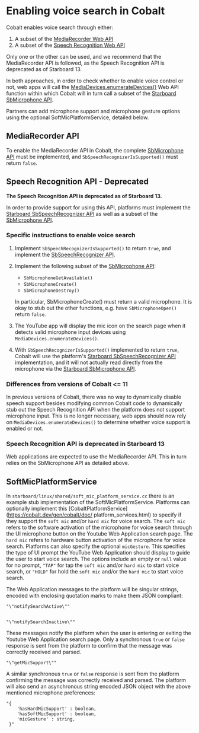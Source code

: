 # Enabling voice search in Cobalt

Cobalt enables voice search through either:

1. A subset of the [MediaRecorder Web API](https://www.w3.org/TR/mediastream-recording/#mediarecorder-api)
2. A subset of the [Speech Recognition Web API](https://w3c.github.io/speech-api/#speechreco-section)

Only one or the other can be used, and we recommend that the MediaRecorder API
is followed, as the Speech Recognition API is deprecated as of Starboard 13.

In both approaches, in order to check whether to enable voice control or not,
web apps will call the [MediaDevices.enumerateDevices()](https://www.w3.org/TR/mediacapture-streams/#dom-mediadevices-enumeratedevices%28%29)
Web API function within which Cobalt will in turn call a subset of the
[Starboard SbMicrophone API](../../starboard/microphone.h).

Partners can add microphone support and microphone gesture options using the
optional SoftMicPlatformService, detailed below.

## MediaRecorder API

To enable the MediaRecorder API in Cobalt, the complete
[SbMicrophone API](../../starboard/microphone.h) must be implemented, and
`SbSpeechRecognizerIsSupported()` must return `false`.

## Speech Recognition API - Deprecated

**The Speech Recognition API is deprecated as of Starboard 13.**

In order to provide support for using this API, platforms must implement the
[Starboard SbSpeechRecognizer API](../../starboard/speech_recognizer.h) as well
as a subset of the [SbMicrophone API](../../starboard/microphone.h).

### Specific instructions to enable voice search

1. Implement `SbSpeechRecognizerIsSupported()` to return `true`, and implement
   the [SbSpeechRecognizer API](../../starboard/speech_recognizer.h).
2. Implement the following subset of the
   [SbMicrophone API](../../starboard/microphone.h):
    - `SbMicrophoneGetAvailable()`
    - `SbMicrophoneCreate()`
    - `SbMicrophoneDestroy()`

   In particular, SbMicrophoneCreate() must return a valid microphone.  It is
   okay to stub out the other functions, e.g. have `SbMicrophoneOpen()`
   return `false`.
3. The YouTube app will display the mic icon on the search page when it detects
   valid microphone input devices using `MediaDevices.enumerateDevices()`.
4. With `SbSpeechRecognizerIsSupported()` implemented to return `true`, Cobalt
   will use the platform's
   [Starboard SbSpeechRecognizer API](../../starboard/speech_recognizer.h)
   implementation, and it will not actually read directly from the microphone
   via the [Starboard SbMicrophone API](../../starboard/microphone.h).

### Differences from versions of Cobalt <= 11

In previous versions of Cobalt, there was no way to dynamically disable
speech support besides modifying common Cobalt code to dynamically stub out the
Speech Recognition API when the platform does not support microphone input.
This is no longer necessary, web apps should now rely on
`MediaDevices.enumerateDevices()` to determine whether voice support is enabled
or not.

### Speech Recognition API is deprecated in Starboard 13 ###

Web applications are expected to use the MediaRecorder API. This in turn relies
on the SbMicrophone API as detailed above.

## SoftMicPlatformService

In `starboard/linux/shared/soft_mic_platform_service.cc` there is an example
stub implementation of the SoftMicPlatformService. Platforms can optionally
implement this [CobaltPlatformService](https://cobalt.dev/gen/cobalt/doc/
platform_services.html) to specify if they support the `soft mic` and/or `hard mic`
for voice search. The `soft mic` refers to the software activation of the microphone
for voice search through the UI microphone button on the Youtube Web Application
search page. The `hard mic` refers to hardware button activation of the microphone
for voice search. Platforms can also specify the optional `micGesture`. This
specifies the type of UI prompt the YouTube Web Application should display to guide
the user to start voice search. The options include an empty or `null` value for no
prompt, `"TAP"` for tap the `soft mic` and/or `hard mic` to start voice search, or
`"HOLD"` for hold the `soft mic` and/or the `hard mic` to start voice search.

The Web Application messages to the platform will be singular strings, encoded with
enclosing quotation marks to make them JSON compliant:

```
"\"notifySearchActive\""


"\"notifySearchInactive\""
```

These messages notify the platform when the user is entering or exiting the Youtube
Web Application search page. Only a synchronous `true` or `false` response is sent
from the platform to confirm that the message was correctly received and parsed.

```
"\"getMicSupport\""
```

A similar synchronous `true` or `false` response is sent from the platform confirming
the message was correctly received and parsed. The platform will also send an
asynchronous string encoded JSON object with the above mentioned microphone
preferences:

```
"{
    'hasHardMicSupport' : boolean,
    'hasSoftMicSupport' : boolean,
    'micGesture' : string,
 }"
```
